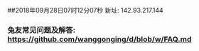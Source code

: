 ##2018年09月28日07时12分07秒 新址: 142.93.217.144
### 兔友常见问题及解答: https://github.com/wanggonging/d/blob/w/FAQ.md
